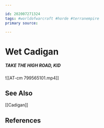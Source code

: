 ```yaml
---

id: 202007271324
tags: #worldofwarcraft #horde #terranempire
primary source:

---
```


# Wet Cadigan
##### TAKE THE HIGH ROAD, KID
![[AT-cm 799565101.mp4]]

## See Also
[[Cadigan]]

## References

